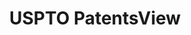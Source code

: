 ---
bigquery: https://console.cloud.google.com/bigquery?p=patents-public-data&d=patentsview&page=dataset
citation: Attribution should be given to PatentsView for use, distribution, or derivative
  works.
code: https://github.com/CSSIP-AIR/PatentsView-Code-Snippets/
contributors: USPTO
cost: None
description: 'PatentsView includes US patent data including raw data (summaries, applications,
  pregrant applications), disambugations of inventors and assignees, and inventor
  gender estimates.  Also foreign priority data, # of figures and sheets, and government
  interest statements.'
documentation: https://patentsview.org/query/builder-faqs
last_edit: 04/11/2022, 22:26:16
location: https://patentsview.org/
maintained_by: USPTO
record_creation_timestamp: 12/2/2020 17:20:46
schema_fields:
- disamb_inventor_id_20190820
- organization_id
- county
- assignee_id
- section
- disamb_assignee_id_20200331
- country_transformed
- term_extension
- group_id
- applicant_type
- name
- kind
- subsection_id
- num
- ipc_version_indicator
- name_last
- longitude
- id
- category_id
- action_date
- patent_id
- group
- subgroup_id
- main_group
- ipc_class
- sector_title
- deceased
- relkind
- exemplary
- category
- disamb_assignee_id_20191231
- citation_id
- name_first
- classification_status
- level_two
- disamb_assignee_id_20200929
- application_id
- term_disclaimer
- symbol_position
- disamb_inventor_id_20170307
- disamb_assignee_id_20181127
- latin_name
- filename
- disamb_inventor_id_20191008
- latlong
- city
- rawlocation_id
- abstract
- lawyer_id
- f102_date
- section_id
- disamb_inventor_id_20191231
- uuid
- subclass
- term_grant
- contract_award_number
- classification_data_source
- rawinventor_id
- disamb_inventor_id_20170808
- disclaimer_date
- latitude
- title
- classification_level
- f371_date
- rawassignee_id
- subgroup
- disamb_assignee_id_20191008
- gi_statement
- publication_number
- disamb_inventor_id_20200630
- designation
- num_sheets
- male_flag
- disamb_assignee_id_20190312
- length
- disamb_inventor_id_20171226
- withdrawn
- sequence
- disamb_inventor_id_20180528
- type
- text
- series_code
- level_one
- status
- disamb_inventor_id_20200929
- dependent
- num_figures
- disamb_inventor_id_20201229
- _371_date
- level_three
- country
- inventor_id
- disamb_assignee_id_20200630
- county_fips
- fname
- doctype
- field_id
- lapse_of_patent
- attribution_status
- field_title
- date
- subclass_id
- classification_value
- subcategory_id
- lname
- number
- num_claims
- role
- rule_47
- disamb_assignee_id_20190820
- doc_type
- male
- state
- organization
- reldocno
- variety
- _102_date
- disamb_inventor_id_20190312
- disamb_inventor_id_20200331
- mainclass_id
- rel_id
- disamb_inventor_id_20181127
- disamb_inventor_id_20171003
- location_id
- state_fips
shortname: patentsview
tags:
- disambiguation
- United States
- gender
terms_of_use: Creative Commons Attribution 4.0 International License.
timeframe: 1963-1999
title: USPTO PatentsView
uuid: cf1780b1-e265-4e49-8d1d-83b9cfe0fd9a
---